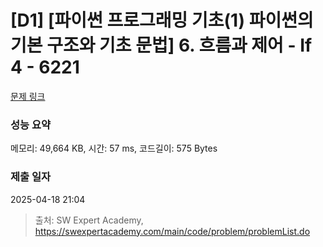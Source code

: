 # [D1] [파이썬 프로그래밍 기초(1) 파이썬의 기본 구조와 기초 문법] 6. 흐름과 제어 - If 4 - 6221 

[문제 링크](https://swexpertacademy.com/main/code/problem/problemDetail.do?contestProbId=AWcU9bOK4lMDFAU4) 

### 성능 요약

메모리: 49,664 KB, 시간: 57 ms, 코드길이: 575 Bytes

### 제출 일자

2025-04-18 21:04



> 출처: SW Expert Academy, https://swexpertacademy.com/main/code/problem/problemList.do